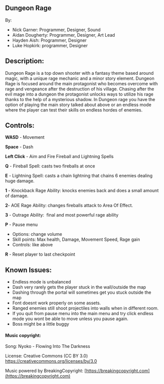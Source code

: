 ## Dungeon Rage

By:

- Nick Garner: Programmer, Designer, Sound
- Aidan Dougherty: Programmer, Designer, Art Lead
- Hayden Aish: Programmer, Designer
- Luke Hopkirk: programmer, Designer
## Description:

Dungeon Rage is a top down shooter with a fantasy theme based around magic, with a unique rage mechanic and a minor story element. Dungeon Rage is focused around the main protagonist who becomes overcome with rage and vengeance after the destruction of his village. Chasing after the evil mage into a dungeon the protagonist unlocks ways to utilize his rage thanks to the help of a mysterious shadow. In Dungeon rage you have the option of playing the main story talked about above or an endless mode where the player can test their skills on endless hordes of enemies. 
## Controls:
**WASD** - Movement

**Space** - Dash

  

**Left Click** - Aim and Fire Fireball and Lightning Spells

**Q** - Fireball Spell: casts two fireballs at once

**E** - Lightning Spell: casts a chain lightning that chains 6 enemies dealing huge damage.

**1** - Knockback Rage Ability: knocks enemies back and does a small amount of damage.

**2**- AOE Rage Ability: changes fireballs attack to Area Of Effect.

**3** - Outrage Ability:  final and most powerful rage ability

**P** - Pause menu

- Options: change volume
- Skill points: Max health, Damage, Movement Speed, Rage gain
- Controls: like above

**R** - Reset player to last checkpoint
## Known Issues:
- Endless mode is unbalanced
- Dash very rarely gets the player stuck in the wall/outside the map
- Dashing through the portal will sometimes get you stuck outside the map
- Font doesnt work properly on some assets.
- Ranged enemies still shoot projectiles into walls when in different room.
- If you quit from pause menu into the main menu and try click endless mode you wont be able to move unless you pause again.
- Boss might be a little buggy
  
  
  
  

#### Music copyright:

Song: Nyoko - Flowing Into The Darkness

License: Creative Commons (CC BY 3.0) https://creativecommons.org/licenses/by/3.0

Music powered by BreakingCopyright: [https://breakingcopyright.com](https://breakingcopyright.com)